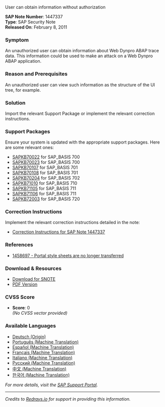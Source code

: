User can obtain information without authorization

**SAP Note Number**: 1447337  
**Type**: SAP Security Note  
**Released On**: February 8, 2011  

### **Symptom**
An unauthorized user can obtain information about Web Dynpro ABAP trace data. This information could be used to make an attack on a Web Dynpro ABAP application.

### **Reason and Prerequisites**
An unauthorized user can view such information as the structure of the UI tree, for example.

### **Solution**
Import the relevant Support Package or implement the relevant correction instructions.

### **Support Packages**
Ensure your system is updated with the appropriate support packages. Here are some relevant ones:

- [SAPKB70022](https://me.sap.com/supportpackage/SAPKB70022) for SAP_BASIS 700
- [SAPKB70023](https://me.sap.com/supportpackage/SAPKB70023) for SAP_BASIS 700
- [SAPKB70107](https://me.sap.com/supportpackage/SAPKB70107) for SAP_BASIS 701
- [SAPKB70108](https://me.sap.com/supportpackage/SAPKB70108) for SAP_BASIS 701
- [SAPKB70204](https://me.sap.com/supportpackage/SAPKB70204) for SAP_BASIS 702
- [SAPKB71010](https://me.sap.com/supportpackage/SAPKB71010) for SAP_BASIS 710
- [SAPKB71105](https://me.sap.com/supportpackage/SAPKB71105) for SAP_BASIS 711
- [SAPKB71106](https://me.sap.com/supportpackage/SAPKB71106) for SAP_BASIS 711
- [SAPKB72003](https://me.sap.com/supportpackage/SAPKB72003) for SAP_BASIS 720

### **Correction Instructions**
Implement the relevant correction instructions detailed in the note:
- [Correction Instructions for SAP Note 1447337](https://me.sap.com/corrins/0001447337/41)

### **References**
- [1458697 - Portal style sheets are no longer transferred](https://me.sap.com/notes/1458697)

### **Download & Resources**
- [Download for SNOTE](https://notesdownloads.sap.com/note/0040000008537942017)
- [PDF Version](https://userapps.support.sap.com/sap/support/sfm/notes/print/0001447337?language=en-US&token=25C51FF445789E7D6A5890CE6FC488FF)

### **CVSS Score**
- **Score**: 0  
  *(No CVSS vector provided)*

### **Available Languages**
- [Deutsch (Origin)](https://me.sap.com/notes/0001447337/D)
- [Português (Machine Translation)](https://me.sap.com/notes/0001447337/P)
- [Español (Machine Translation)](https://me.sap.com/notes/0001447337/S)
- [Français (Machine Translation)](https://me.sap.com/notes/0001447337/F)
- [Italiano (Machine Translation)](https://me.sap.com/notes/0001447337/I)
- [Русский (Machine Translation)](https://me.sap.com/notes/0001447337/R)
- [中文 (Machine Translation)](https://me.sap.com/notes/0001447337/1)
- [한국어 (Machine Translation)](https://me.sap.com/notes/0001447337/3)

*For more details, visit the [SAP Support Portal](https://me.sap.com/).*

---

*Credits to [Redrays.io](https://redrays.io) for support in providing this information.*